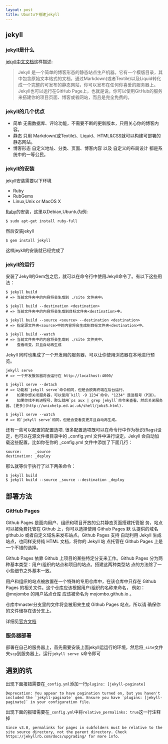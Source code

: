 ```yaml
---
layout: post
title: Ubuntu下搭建jekyll
---
```


## jekyll
### jekyll是什么
[jekyll中文文档](http://jekyll.com.cn)这样描述:
> Jekyll 是一个简单的博客形态的静态站点生产机器。它有一个模版目录，其中包含原始文本格式的文档，通过Markdown(或者Textile)以及Liquid转化成一个完整的可发布的静态网站，你可以发布在任何你喜爱的服务器上。Jekyll也可以运行在GitHub Page上，也就是说，你可以使用GitHub的服务来搭建你的项目页面、博客或者网站，而且是完全免费的。

### jekyll的几个优点
- 简单
  无需数据库、评论功能，不需要不断的更新版本，只用关心你的博客内容。
- 静态
  只用 Markdown(或Textile)、Liquid、HTML&CSS就可以构建可部署的静态网站。
- 博客形态
  自定义地址、分类、页面、博客内容 以及 自定义的布局设计 都是系统中的一等公民。

### jekyll的安装
jekyll安装需要以下环境
- Ruby
- RubGems
- Linux,Unix or MacOS X

[Ruby](https://www.ruby-lang.org/en/documentation/installation/)的安装，这里以Debian,Ubuntu为例:

```
$ sudo apt-get install ruby-full
```

然后安装jekyll

```
$ gem install jekyll
```

这样jeykll的安装就已经完成了

### jekyll的运行
安装了Jekyll的Gem包之后，就可以在命令行中使用Jekyll命令了。有以下这些用法：
```
$ jekyll build
# => 当前文件夹中的内容将会生成到 ./site 文件夹中。

$ jekyll build --destination <destination>
# => 当前文件夹中的内容将会生成到目标文件夹<destination>中。

$ jekyll build --source <source> --destination <destination>
# => 指定源文件夹<source>中的内容将会生成到目标文件夹<destination>中。

$ jekyll build --watch
# => 当前文件夹中的内容将会生成到 ./site 文件夹中，
#    查看改变，并且自动再生成
```

Jekyll 同时也集成了一个开发用的服务器，可以让你使用浏览器在本地进行预览。

```
jekyll serve
# => 一个开发服务器将会运行在 http://localhost:4000/

$ jekyll serve --detach
# => 功能和`jekyll serve`命令相同，但是会脱离终端在后台运行。
#    如果你想关闭服务器，可以使用`kill -9 1234`命令，"1234" 是进程号（PID）。
#    如果你找不到进程号，那么就用`ps aux | grep jekyll`命令来查看，然后关闭服务器。[更多](http://unixhelp.ed.ac.uk/shell/jobz5.html).

$ jekyll serve --watch
# => 和`jekyll serve`相同，但是会查看变更并且自动再生成。
```

还有一些可以配置的配置选项. 很多配置选项既可以在命令行中作为标识(flags)设定，也可以在源文件根目录中的 _config.yml 文件中进行设定。Jekyll 会自动加载这些配置。比如你在你的 _config.yml 文件中添加了下面几行：

```
source:      _source
destination: _deploy
```

那么就等价于执行了以下两条命令：

```
$ jekyll build
$ jekyll build --source _source --destination _deploy
```

## 部署方法

### GitHub Pages

Github Pages 是面向用户、组织和项目开放的公共静态页面搭建托管服 务，站点可以被免费托管在 Github 上，你可以选择使用 Github Pages 默 认提供的域名 github.io 或者自定义域名来发布站点。Github Pages 支持 自动利用 Jekyll 生成站点，也同样支持纯 HTML 文档，将你的 Jekyll 站 点托管在 Github Pages 上是一个不错的选择。

Github Pages 依靠 Github 上项目的某些特定分支来工作。Github Pages 分为两种基本类型：用户/组织的站点和项目的站点。搭建这两种类型站 点的方法除了一小些细节之外基本一致。

用户和组织的站点被放置在一个特殊的专用仓库中，在该仓库中只存在 Github Pages 的相关文件。这个仓库应该根据用户/组织的名称来命名， 例如： @mojombo 的用户站点仓库 应该被命名为 mojombo.github.io 。

仓库中master分支里的文件将会被用来生成 Github Pages 站点，所以请 确保你的文件储存在该分支上。

详细见[官方文档](http://jekyll.com.cn/docs/github-pages/)

### 服务器部署

部署在自己的服务器上，首先需要安装上面jekyll运运行的环境，然后将`_site`文件夹`scp`到服务器上，运行`jekyll serve &`命令即可

## 遇到的坑

出现下面报错需要在`_config.yml`添加一行`plugins: [jekyll-paginate]`

```
Deprecation: You appear to have pagination turned on, but you haven't included the `jekyll-paginate` gem. Ensure you have `plugins: [jekyll-paginate]` in your configuration file.
```

出现下面的报错需要在`_config.yml`中将`relative_permalinks: true`这一行注释掉

```
Since v3.0, permalinks for pages in subfolders must be relative to the site source directory, not the parent directory. Check https://jekyllrb.com/docs/upgrading/ for more info.
```



